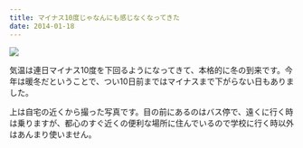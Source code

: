 ```yaml
---
title: マイナス10度じゃなんにも感じなくなってきた
date: 2014-01-18
---
```


![](https://photos.xar.sh/20464750633_19e1a5fbbc_b.jpg)

気温は連日マイナス10度を下回るようになってきて、本格的に冬の到来です。今年は暖冬だということで、つい10日前まではマイナスまで下がらない日もありました。

上は自宅の近くから撮った写真です。目の前にあるのはバス停で、遠くに行く時は乗りますが、都心のすぐ近くの便利な場所に住んでいるので学校に行く時以外はあんまり使いません。
